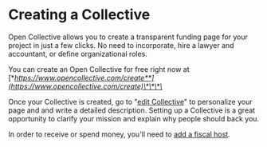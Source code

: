 # Creating a Collective

Open Collective allows you to create a transparent funding page for your project in just a few clicks. No need to incorporate, hire a lawyer and accountant, or define organizational roles.

You can create an Open Collective for free right now at [**https://www.opencollective.com/create**](https://www.opencollective.com/create)\*\*\*\*

Once your Collective is created, go to "[edit Collective](customize-collective.md)" to personalize your page and and write a detailed description. Setting up a Collective is a great opportunity to clarify your mission and explain why people should back you. 

In order to receive or spend money, you'll need to [add a fiscal host](add-or-change-fiscal-host.md).

